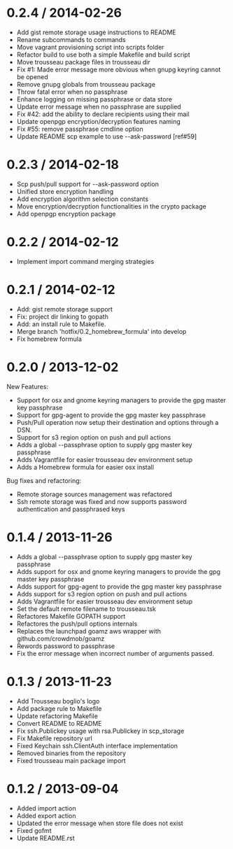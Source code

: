 
0.2.4 / 2014-02-26 
==================

 * Add gist remote storage usage instructions to README
 * Rename subcommands to commands
 * Move vagrant provisioning script into scripts folder
 * Refactor build to use both a simple Makefile and build script
 * Move trousseau package files in trousseau dir
 * Fix #1: Made error message more obvious when gnupg keyring cannot be opened
 * Remove gnupg globals from trousseau package
 * Throw fatal error when no passphrase
 * Enhance logging on missing passphrase or data store
 * Update error message when no passphrase are supplied
 * Fix #42: add the ability to declare recipients using their mail
 * Update openpgp encryption/decryption features naming
 * Fix #55: remove passphrase cmdline option
 * Update README scp example to use --ask-password [ref#59]

0.2.3 / 2014-02-18 
==================

 * Scp push/pull support for --ask-password option
 * Unified store encryption handling
 * Add encryption algorithm selection constants
 * Move encryption/decryption functionalities in the crypto package
 * Add openpgp encryption package

0.2.2 / 2014-02-12 
==================

 * Implement import command merging strategies

0.2.1 / 2014-02-12 
==================

 * Add: gist remote storage support
 * Fix: project dir linking to gopath
 * Add: an install rule to Makefile.
 * Merge branch 'hotfix/0.2_homebrew_formula' into develop
 * Fix homebrew formula

0.2.0 / 2013-12-02 
==================

New Features:
  * Support for osx and gnome keyring managers to provide the gpg master key passphrase
  * Support for gpg-agent to provide the gpg master key passphrase
  * Push/Pull operation now setup their destination and options through a DSN.
  * Support for s3 region option on push and pull actions
  * Adds a global --passphrase option to supply gpg master key passphrase
  * Adds Vagrantfile for easier trousseau dev environment setup
  * Adds a Homebrew formula for easier osx install

Bug fixes and refactoring:
  * Remote storage sources management was refactored
  * Ssh remote storage was fixed and now supports password authentication and passphrased keys


0.1.4 / 2013-11-26 
==================

 * Adds a global --passphrase option to supply gpg master key passphrase
 * Adds support for osx and gnome keyring managers to provide the gpg master key passphrase
 * Adds support for gpg-agent to provide the gpg master key passphrase
 * Adds support for s3 region option on push and pull actions
 * Adds Vagrantfile for easier trousseau dev environment setup
 * Set the default remote filename to trousseau.tsk 
 * Refactores Makefile GOPATH support
 * Refactores the push/pull options internals
 * Replaces the launchpad goamz aws wrapper with github.com/crowdmob/goamz
 * Rewords password to passphrase
 * Fix the error message when incorrect number of arguments passed.

0.1.3 / 2013-11-23
==================
* Add Trousseau boglio's logo
* Add package rule to Makefile
* Update refactoring Makefile
* Convert README to README
* Fix ssh.Publickey usage with rsa.Publickey in scp_storage
* Fix Makefile repository url
* Fixed Keychain ssh.ClientAuth interface implementation
* Removed binaries from the repository
* Fixed trousseau main package import

0.1.2 / 2013-09-04 
==================

 * Added import action
 * Added export action
 * Updated the error message when store file does not exist
 * Fixed gofmt
 * Update README.rst
